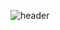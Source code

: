 ![header](https://capsule-render.vercel.app/api?type=waving&color=0:EEFF00,100:6495ED&height=250&text=!WELCOME&animation=twinkling&fontSize=70&fontColor=FFFFFF&fontAlign=75&fontAlignY=40&desc=Noey's%20Github%20Profile&descAlign=85)
